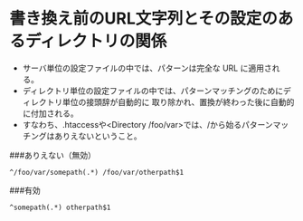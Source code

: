 ﻿# 書き換え前のURL文字列とその設定のあるディレクトリの関係

- サーバ単位の設定ファイルの中では、パターンは完全な URL に適用される。
- ディレクトリ単位の設定ファイルの中では、パターンマッチングのためにディレクトリ単位の接頭辞が自動的に 取り除かれ、置換が終わった後に自動的に付加される。
- すなわち、.htaccessや<Directory /foo/var></Directory>では、/から始るパターンマッチングはありえないということ。

###ありえない（無効）

```clike
^/foo/var/somepath(.*) /foo/var/otherpath$1 
```

###有効

```clike
^somepath(.*) otherpath$1
```
